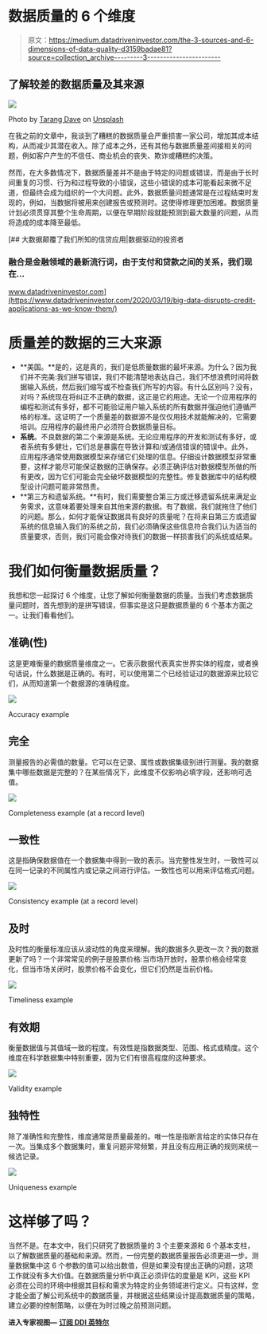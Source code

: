# 数据质量的 6 个维度

> 原文：<https://medium.datadriveninvestor.com/the-3-sources-and-6-dimensions-of-data-quality-d3159badae81?source=collection_archive---------3----------------------->

## 了解较差的数据质量及其来源

![](img/13fe1db1d0da52efc183d815977e9e27.png)

Photo by [Tarang Dave](https://unsplash.com/@tarangdave?utm_source=medium&utm_medium=referral) on [Unsplash](https://unsplash.com?utm_source=medium&utm_medium=referral)

在我之前的文章中，我谈到了糟糕的数据质量会严重损害一家公司，增加其成本结构，从而减少其潜在收入。除了成本之外，还有其他与数据质量差间接相关的问题，例如客户产生的不信任、商业机会的丧失、欺诈或糟糕的决策。

然而，在大多数情况下，数据质量差并不是由于特定的问题或错误，而是由于长时间重复的习惯、行为和过程导致的小错误，这些小错误的成本可能看起来微不足道，但最终会成为组织的一个大问题。此外，数据质量问题通常是在过程结束时发现的，例如，当数据将被用来创建报告或预测时。这使得修理更加困难。数据质量计划必须贯穿其整个生命周期，以便在早期阶段就能预测到最大数量的问题，从而将造成的成本降至最低。

[](https://www.datadriveninvestor.com/2020/03/19/big-data-disrupts-credit-applications-as-we-know-them/) [## 大数据颠覆了我们所知的信贷应用|数据驱动的投资者

### 融合是金融领域的最新流行词，由于支付和贷款之间的关系，我们现在…

www.datadriveninvestor.com](https://www.datadriveninvestor.com/2020/03/19/big-data-disrupts-credit-applications-as-we-know-them/) 

# 质量差的数据的三大来源

*   **美国。**是的，这是真的，我们是低质量数据的最坏来源。为什么？因为我们并不完美:我们拼写错误，我们不能清楚地表达自己，我们不想浪费时间将数据输入系统，然后我们缩写或不检查我们所写的内容。有什么区别吗？没有，对吗？系统现在将纠正不正确的数据，这正是它的用途。无论一个应用程序的编程和测试有多好，都不可能验证用户输入系统的所有数据并强迫他们遵循严格的标准。这证明了一个质量差的数据源不是仅仅用技术就能解决的，它需要培训。应用程序的最终用户必须符合数据质量目标。
*   **系统**。不良数据的第二个来源是系统。无论应用程序的开发和测试有多好，或者系统有多健壮，它们总是暴露在导致计算和/或通信错误的错误中。此外，应用程序通常使用数据模型来存储它们处理的信息。仔细设计数据模型非常重要，这样才能尽可能保证数据的正确保存。必须正确评估对数据模型所做的所有更改，因为它们可能会完全破坏数据模型的完整性。修复数据库中的结构模型设计问题可能非常昂贵。
*   **第三方和遗留系统。**有时，我们需要整合第三方或迁移遗留系统来满足业务需求，这意味着要处理来自其他来源的数据。有了数据，我们就拖住了他们的问题。那么，如何才能保证数据具有良好的质量呢？在将来自第三方或遗留系统的信息输入我们的系统之前，我们必须确保这些信息符合我们认为适当的质量要求，否则，我们可能会像对待我们的数据一样损害我们的系统或结果。

# 我们如何衡量数据质量？

我想和您一起探讨 6 个维度，让您了解如何衡量数据的质量。当我们考虑数据质量问题时，首先想到的是拼写错误，但事实是这只是数据质量的 6 个基本方面之一。让我们看看他们。

## 准确(性)

这是更难衡量的数据质量维度之一。它表示数据代表真实世界实体的程度，或者换句话说，什么数据是正确的。有时，可以使用第二个已经验证过的数据源来比较它们，从而知道第一个数据源的准确程度。

![](img/5b15e4ec193d453090ea52789dfd2bf7.png)

Accuracy example

## 完全

测量报告的必需值的数量。它可以在记录、属性或数据集级别进行测量。我的数据集中哪些数据是完整的？在某些情况下，此维度不仅影响必填字段，还影响可选值。

![](img/e37670151f1ae9126eeb228eed70449e.png)

Completeness example (at a record level)

## 一致性

这是指确保数据值在一个数据集中得到一致的表示。当完整性发生时，一致性可以在同一记录的不同属性内或记录之间进行评估。一致性也可以用来评估格式问题。

![](img/5907219cda7e4015b4e51b1aef4cf331.png)

Consistency example (at a record level)

## 及时

及时性的衡量标准应该从波动性的角度来理解。我的数据多久更改一次？我的数据更新了吗？一个非常常见的例子是股票价格:当市场开放时，股票价格会经常变化，但当市场关闭时，股票价格不会变化，但它们仍然是当前价格。

![](img/29842b148796228dded4ce605af18e8c.png)

Timeliness example

## 有效期

衡量数据值与其值域一致的程度。有效性是指数据类型、范围、格式或精度。这个维度在科学数据集中特别重要，因为它们有很高程度的这种要求。

![](img/a62098dd63899572af0265e55a90bb20.png)

Validity example

## 独特性

除了准确性和完整性，维度通常是质量最差的。唯一性是指断言给定的实体只存在一次。当集成多个数据集时，重复问题非常频繁，并且没有应用正确的规则来统一候选记录。

![](img/19c3b94e8730be4a3b5336d63ab19593.png)

Uniqueness example

# 这样够了吗？

当然不是。在本文中，我们只研究了数据质量的 3 个主要来源和 6 个基本支柱，以了解数据质量的基础和来源。然而，一份完整的数据质量报告必须更进一步。测量数据集中这 6 个参数的值可以给出数值，但是如果没有提出正确的问题，这项工作就没有多大价值。在数据质量分析中真正必须评估的度量是 KPI，这些 KPI 必须在公司的环境中根据其目标和需求为特定的业务领域进行定义。只有这样，您才能全面了解公司系统中的数据质量，并根据这些结果设计提高数据质量的策略，建立必要的控制策略，以便在为时过晚之前预测问题。

**进入专家视图—** [**订阅 DDI 英特尔**](https://datadriveninvestor.com/ddi-intel)